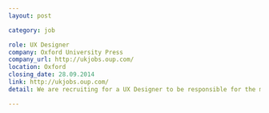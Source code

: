 ```yaml
---
layout: post

category: job

role: UX Designer
company: Oxford University Press
company_url: http://ukjobs.oup.com/
location: Oxford
closing_date: 28.09.2014
link: http://ukjobs.oup.com/
detail: We are recruiting for a UX Designer to be responsible for the management and implementation of digital design projects including websites, apps, and ebooks at Oxford University Press. For more details and to apply online please click the link below.

---
```

